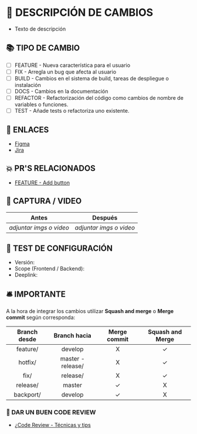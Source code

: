 # 📝 DESCRIPCIÓN DE CAMBIOS 

<!-- OBLIGATORIO -->
<!-- Por favor incluya un resumen de los cambios realizados. -->

- Texto de descripción

## 📚 TIPO DE CAMBIO 

<!-- OBLIGATORIO -->
<!-- Por favor incluya un resumen de los cambios realizados. -->

- [ ] FEATURE - Nueva característica para el usuario
- [ ] FIX - Arregla un bug que afecta al usuario
- [ ] BUILD - Cambios en el sistema de build, tareas de despliegue o instalación
- [ ] DOCS - Cambios en la documentación
- [ ] REFACTOR - Refactorización del código como cambios de nombre de variables o funciones.
- [ ] TEST - Añade tests o refactoriza uno existente.

## 🔗 ENLACES

<!-- OPCIONAL -->
<!-- Por favor incluya enlace de Figma, Jira, etc en caso de tenerlos. -->

- [Figma](https://..)
- [Jira](https://..)

## 💥 PR'S RELACIONADOS

<!-- OPCIONAL -->
<!-- Por favor incluya los enlaces relacionados a este PR en caso de tenerlos. -->

- [FEATURE - Add button](https://..)

## 📸 CAPTURA  / VIDEO 

<!-- OBLIGATORIO -->
<!-- Por favor incluya evidencia de los cambios realizados -->

| Antes                    | Después                  |
| ------------------------ | ------------------------ |
| ​*adjuntar imgs o video* | ​*adjuntar imgs o video* |

## 🧪 TEST DE CONFIGURACIÓN 

<!-- OBLIGATORIO -->
<!-- Por favor incluya la configuración que realizo para probar los cambios -->

- Versión: <!-- 0.0.1-add-button -->
- Scope (Frontend / Backend): <!-- reviews-1 -->
- Deeplink: <!-- meli:// -->

## 🛎 IMPORTANTE

A la hora de integrar los cambios utilizar **Squash and merge** o **Merge commit** según corresponda:

| Branch desde |   Branch hacia    | Merge commit | Squash and Merge |
| :----------: | :---------------: | :----------: | :--------------: |
|   feature/   |      develop      |      X       |        ✓         |
|   hotfix/    | master - release/ |      X       |        ✓         |
|     fix/     |     release/      |      X       |        ✓         |
|   release/   |      master       |      ✓       |        X         |
|  backport/   |      develop      |      ✓       |        X         |

### 📍 DAR UN BUEN CODE REVIEW

- [¿Code Review - Técnicas y tips](https://docs.google.com/presentation/d/1bpm_YOYXzKWexjuUNqFmdDM2jN0oN4o421G0Zz4CYiE/edit?usp=sharing)
